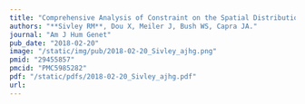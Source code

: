 ```yaml
---
title: "Comprehensive Analysis of Constraint on the Spatial Distribution of Missense Variants in Human Protein Structures"
authors: "**Sivley RM**, Dou X, Meiler J, Bush WS, Capra JA."
journal: "Am J Hum Genet"
pub_date: "2018-02-20"
image: "/static/img/pub/2018-02-20_Sivley_ajhg.png"
pmid: "29455857"
pmcid: "PMC5985282"
pdf: "/static/pdfs/2018-02-20_Sivley_ajhg.pdf"
url: 
---
```

